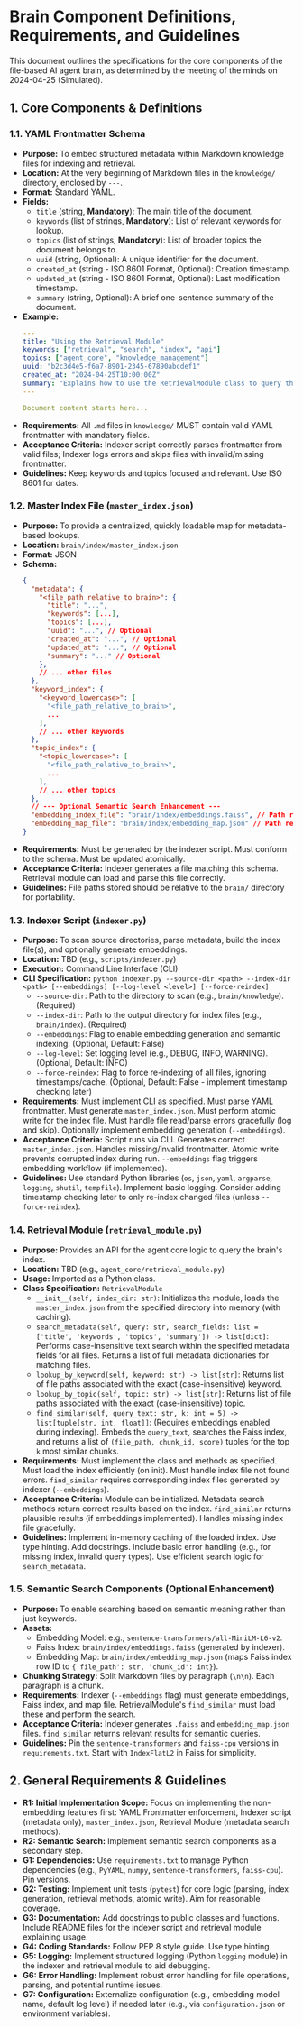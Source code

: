 # Brain Component Definitions, Requirements, and Guidelines

This document outlines the specifications for the core components of the file-based AI agent brain, as determined by the meeting of the minds on 2024-04-25 (Simulated).

## 1. Core Components & Definitions

### 1.1. YAML Frontmatter Schema

*   **Purpose:** To embed structured metadata within Markdown knowledge files for indexing and retrieval.
*   **Location:** At the very beginning of Markdown files in the `knowledge/` directory, enclosed by `---`.
*   **Format:** Standard YAML.
*   **Fields:**
    *   `title` (string, **Mandatory**): The main title of the document.
    *   `keywords` (list of strings, **Mandatory**): List of relevant keywords for lookup.
    *   `topics` (list of strings, **Mandatory**): List of broader topics the document belongs to.
    *   `uuid` (string, Optional): A unique identifier for the document.
    *   `created_at` (string - ISO 8601 Format, Optional): Creation timestamp.
    *   `updated_at` (string - ISO 8601 Format, Optional): Last modification timestamp.
    *   `summary` (string, Optional): A brief one-sentence summary of the document.
*   **Example:**
    ```yaml
    ---
    title: "Using the Retrieval Module"
    keywords: ["retrieval", "search", "index", "api"]
    topics: ["agent_core", "knowledge_management"]
    uuid: "b2c3d4e5-f6a7-8901-2345-67890abcdef1"
    created_at: "2024-04-25T10:00:00Z"
    summary: "Explains how to use the RetrievalModule class to query the brain index."
    ---
    
    Document content starts here...
    ```
*   **Requirements:** All `.md` files in `knowledge/` MUST contain valid YAML frontmatter with mandatory fields.
*   **Acceptance Criteria:** Indexer script correctly parses frontmatter from valid files; Indexer logs errors and skips files with invalid/missing frontmatter.
*   **Guidelines:** Keep keywords and topics focused and relevant. Use ISO 8601 for dates.

### 1.2. Master Index File (`master_index.json`)

*   **Purpose:** To provide a centralized, quickly loadable map for metadata-based lookups.
*   **Location:** `brain/index/master_index.json`
*   **Format:** JSON
*   **Schema:**
    ```json
    {
      "metadata": {
        "<file_path_relative_to_brain>": {
          "title": "...",
          "keywords": [...],
          "topics": [...],
          "uuid": "...", // Optional
          "created_at": "...", // Optional
          "updated_at": "...", // Optional
          "summary": "..." // Optional
        },
        // ... other files
      },
      "keyword_index": {
        "<keyword_lowercase>": [
          "<file_path_relative_to_brain>", 
          ...
        ],
        // ... other keywords
      },
      "topic_index": {
        "<topic_lowercase>": [
          "<file_path_relative_to_brain>",
          ...
        ],
        // ... other topics
      },
      // --- Optional Semantic Search Enhancement ---
      "embedding_index_file": "brain/index/embeddings.faiss", // Path relative to workspace root
      "embedding_map_file": "brain/index/embedding_map.json" // Path relative to workspace root
    }
    ```
*   **Requirements:** Must be generated by the indexer script. Must conform to the schema. Must be updated atomically.
*   **Acceptance Criteria:** Indexer generates a file matching this schema. Retrieval module can load and parse this file correctly.
*   **Guidelines:** File paths stored should be relative to the `brain/` directory for portability.

### 1.3. Indexer Script (`indexer.py`)

*   **Purpose:** To scan source directories, parse metadata, build the index file(s), and optionally generate embeddings.
*   **Location:** TBD (e.g., `scripts/indexer.py`)
*   **Execution:** Command Line Interface (CLI)
*   **CLI Specification:**
    `python indexer.py --source-dir <path> --index-dir <path> [--embeddings] [--log-level <level>] [--force-reindex]`
    *   `--source-dir`: Path to the directory to scan (e.g., `brain/knowledge`). (Required)
    *   `--index-dir`: Path to the output directory for index files (e.g., `brain/index`). (Required)
    *   `--embeddings`: Flag to enable embedding generation and semantic indexing. (Optional, Default: False)
    *   `--log-level`: Set logging level (e.g., DEBUG, INFO, WARNING). (Optional, Default: INFO)
    *   `--force-reindex`: Flag to force re-indexing of all files, ignoring timestamps/cache. (Optional, Default: False - implement timestamp checking later)
*   **Requirements:** Must implement CLI as specified. Must parse YAML frontmatter. Must generate `master_index.json`. Must perform atomic write for the index file. Must handle file read/parse errors gracefully (log and skip). Optionally implement embedding generation (`--embeddings`).
*   **Acceptance Criteria:** Script runs via CLI. Generates correct `master_index.json`. Handles missing/invalid frontmatter. Atomic write prevents corrupted index during run. `--embeddings` flag triggers embedding workflow (if implemented).
*   **Guidelines:** Use standard Python libraries (`os`, `json`, `yaml`, `argparse`, `logging`, `shutil`, `tempfile`). Implement basic logging. Consider adding timestamp checking later to only re-index changed files (unless `--force-reindex`).

### 1.4. Retrieval Module (`retrieval_module.py`)

*   **Purpose:** Provides an API for the agent core logic to query the brain's index.
*   **Location:** TBD (e.g., `agent_core/retrieval_module.py`)
*   **Usage:** Imported as a Python class.
*   **Class Specification:** `RetrievalModule`
    *   `__init__(self, index_dir: str)`: Initializes the module, loads the `master_index.json` from the specified directory into memory (with caching).
    *   `search_metadata(self, query: str, search_fields: list = ['title', 'keywords', 'topics', 'summary']) -> list[dict]`: Performs case-insensitive text search within the specified metadata fields for all files. Returns a list of full metadata dictionaries for matching files.
    *   `lookup_by_keyword(self, keyword: str) -> list[str]`: Returns list of file paths associated with the exact (case-insensitive) keyword.
    *   `lookup_by_topic(self, topic: str) -> list[str]`: Returns list of file paths associated with the exact (case-insensitive) topic.
    *   `find_similar(self, query_text: str, k: int = 5) -> list[tuple[str, int, float]]`: (Requires embeddings enabled during indexing). Embeds the `query_text`, searches the Faiss index, and returns a list of `(file_path, chunk_id, score)` tuples for the top `k` most similar chunks.
*   **Requirements:** Must implement the class and methods as specified. Must load the index efficiently (on init). Must handle index file not found errors. `find_similar` requires corresponding index files generated by indexer (`--embeddings`).
*   **Acceptance Criteria:** Module can be initialized. Metadata search methods return correct results based on the index. `find_similar` returns plausible results (if embeddings implemented). Handles missing index file gracefully.
*   **Guidelines:** Implement in-memory caching of the loaded index. Use type hinting. Add docstrings. Include basic error handling (e.g., for missing index, invalid query types). Use efficient search logic for `search_metadata`.

### 1.5. Semantic Search Components (Optional Enhancement)

*   **Purpose:** To enable searching based on semantic meaning rather than just keywords.
*   **Assets:**
    *   Embedding Model: e.g., `sentence-transformers/all-MiniLM-L6-v2`.
    *   Faiss Index: `brain/index/embeddings.faiss` (generated by indexer).
    *   Embedding Map: `brain/index/embedding_map.json` (maps Faiss index row ID to `{'file_path': str, 'chunk_id': int}`).
*   **Chunking Strategy:** Split Markdown files by paragraph (`\n\n`). Each paragraph is a chunk.
*   **Requirements:** Indexer (`--embeddings` flag) must generate embeddings, Faiss index, and map file. RetrievalModule's `find_similar` must load these and perform the search.
*   **Acceptance Criteria:** Indexer generates `.faiss` and `embedding_map.json` files. `find_similar` returns relevant results for semantic queries.
*   **Guidelines:** Pin the `sentence-transformers` and `faiss-cpu` versions in `requirements.txt`. Start with `IndexFlatL2` in Faiss for simplicity.

## 2. General Requirements & Guidelines

*   **R1: Initial Implementation Scope:** Focus on implementing the non-embedding features first: YAML Frontmatter enforcement, Indexer script (metadata only), `master_index.json`, Retrieval Module (metadata search methods).
*   **R2: Semantic Search:** Implement semantic search components as a secondary step.
*   **G1: Dependencies:** Use `requirements.txt` to manage Python dependencies (e.g., `PyYAML`, `numpy`, `sentence-transformers`, `faiss-cpu`). Pin versions.
*   **G2: Testing:** Implement unit tests (`pytest`) for core logic (parsing, index generation, retrieval methods, atomic write). Aim for reasonable coverage.
*   **G3: Documentation:** Add docstrings to public classes and functions. Include README files for the indexer script and retrieval module explaining usage.
*   **G4: Coding Standards:** Follow PEP 8 style guide. Use type hinting.
*   **G5: Logging:** Implement structured logging (Python `logging` module) in the indexer and retrieval module to aid debugging.
*   **G6: Error Handling:** Implement robust error handling for file operations, parsing, and potential runtime issues.
*   **G7: Configuration:** Externalize configuration (e.g., embedding model name, default log level) if needed later (e.g., via `configuration.json` or environment variables). 